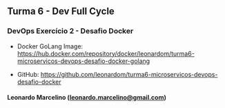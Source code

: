 ## Turma 6 - Dev Full Cycle

### DevOps Exercício 2 - Desafio Docker

-   Docker GoLang Image: https://hub.docker.com/repository/docker/leonardom/turma6-microservicos-devops-desafio-docker-golang

-   GitHub: https://github.com/leonardom/turma6-microservicos-devops-desafio-docker

#### Leonardo Marcelino (leonardo.marcelino@gmail.com)
